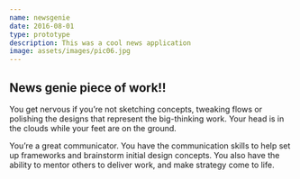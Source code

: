 ```yaml
---
name: newsgenie
date: 2016-08-01
type: prototype
description: This was a cool news application
image: assets/images/pic06.jpg
---
```


## **News genie piece of work!!**

You get nervous if you’re not sketching concepts, tweaking flows or polishing the designs that represent the big-thinking work. Your head is in the clouds while your feet are on the ground.

You’re a great communicator. You have the communication skills to help set up frameworks and brainstorm initial design concepts. You also have the ability to mentor others to deliver work, and make strategy come to life.
